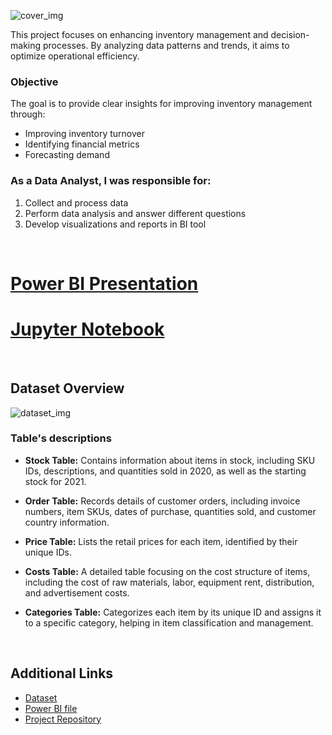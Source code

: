 ![cover_img](https://github.com/gnoevoy/Inventory_Analysis/assets/43414592/14f9a4f4-9720-46b9-b413-ad0541f1db83)

This project focuses on enhancing inventory management and decision-making processes. By analyzing data patterns and trends, it aims to optimize operational efficiency.

### Objective
The goal is to provide clear insights for improving inventory management through:
- Improving inventory turnover
- Identifying financial metrics
- Forecasting demand

### As a Data Analyst, I was responsible for:
1. Collect and process data
2. Perform data analysis and answer different questions
3. Develop visualizations and reports in BI tool

<br>

# [Power BI Presentation](https://github.com/gnoevoy/Inventory_Analysis/blob/main/Presentation.md)
# [Jupyter Notebook](https://github.com/gnoevoy/Inventory_Analysis/blob/main/inventory_analysis.ipynb)

<br>

## Dataset Overview

![dataset_img](https://github.com/gnoevoy/Inventory_Analysis/assets/43414592/b955cd74-dc8d-4618-8dfd-9b4f2612f9bb)

### Table's descriptions
- **Stock Table:** Contains information about items in stock, including SKU IDs, descriptions, and quantities sold in 2020, as well as the starting stock for 2021.

- **Order Table:** Records details of customer orders, including invoice numbers, item SKUs, dates of purchase, quantities sold, and customer country information.
- **Price Table:** Lists the retail prices for each item, identified by their unique IDs.
- **Costs Table:** A detailed table focusing on the cost structure of items, including the cost of raw materials, labor, equipment rent, distribution, and advertisement costs.
- **Categories Table:** Categorizes each item by its unique ID and assigns it to a specific category, helping in item classification and management.

</br>

## Additional Links
- [Dataset](https://github.com/gnoevoy/Inventory_Analysis/blob/main/Dataset.zip)
- [Power BI file](https://github.com/gnoevoy/Inventory_Analysis/blob/main/inventory_analysis.pbix)
- [Project Repository](https://github.com/gnoevoy/Inventory_Analysis)
